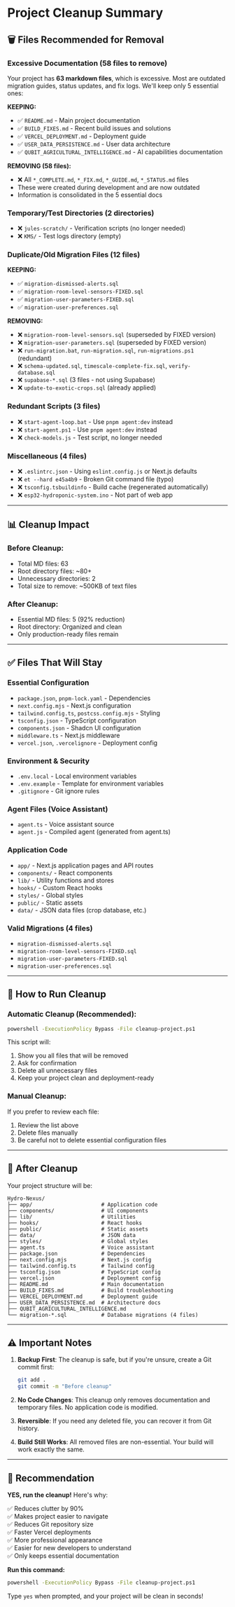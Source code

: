 # Project Cleanup Summary

## 🗑️ Files Recommended for Removal

### Excessive Documentation (58 files to remove)
Your project has **63 markdown files**, which is excessive. Most are outdated migration guides, status updates, and fix logs. We'll keep only 5 essential ones:

**KEEPING:**
- ✅ `README.md` - Main project documentation
- ✅ `BUILD_FIXES.md` - Recent build issues and solutions
- ✅ `VERCEL_DEPLOYMENT.md` - Deployment guide
- ✅ `USER_DATA_PERSISTENCE.md` - User data architecture
- ✅ `QUBIT_AGRICULTURAL_INTELLIGENCE.md` - AI capabilities documentation

**REMOVING (58 files):**
- ❌ All `*_COMPLETE.md`, `*_FIX.md`, `*_GUIDE.md`, `*_STATUS.md` files
- These were created during development and are now outdated
- Information is consolidated in the 5 essential docs

### Temporary/Test Directories (2 directories)
- ❌ `jules-scratch/` - Verification scripts (no longer needed)
- ❌ `KMS/` - Test logs directory (empty)

### Duplicate/Old Migration Files (12 files)
**KEEPING:**
- ✅ `migration-dismissed-alerts.sql`
- ✅ `migration-room-level-sensors-FIXED.sql`
- ✅ `migration-user-parameters-FIXED.sql`
- ✅ `migration-user-preferences.sql`

**REMOVING:**
- ❌ `migration-room-level-sensors.sql` (superseded by FIXED version)
- ❌ `migration-user-parameters.sql` (superseded by FIXED version)
- ❌ `run-migration.bat`, `run-migration.sql`, `run-migrations.ps1` (redundant)
- ❌ `schema-updated.sql`, `timescale-complete-fix.sql`, `verify-database.sql`
- ❌ `supabase-*.sql` (3 files - not using Supabase)
- ❌ `update-to-exotic-crops.sql` (already applied)

### Redundant Scripts (3 files)
- ❌ `start-agent-loop.bat` - Use `pnpm agent:dev` instead
- ❌ `start-agent.ps1` - Use `pnpm agent:dev` instead
- ❌ `check-models.js` - Test script, no longer needed

### Miscellaneous (4 files)
- ❌ `.eslintrc.json` - Using `eslint.config.js` or Next.js defaults
- ❌ `et --hard e45a4b9` - Broken Git command file (typo)
- ❌ `tsconfig.tsbuildinfo` - Build cache (regenerated automatically)
- ❌ `esp32-hydroponic-system.ino` - Not part of web app

---

## 📊 Cleanup Impact

### Before Cleanup:
- Total MD files: 63
- Root directory files: ~80+
- Unnecessary directories: 2
- Total size to remove: ~500KB of text files

### After Cleanup:
- Essential MD files: 5 (92% reduction)
- Root directory: Organized and clean
- Only production-ready files remain

---

## ✅ Files That Will Stay

### Essential Configuration
- `package.json`, `pnpm-lock.yaml` - Dependencies
- `next.config.mjs` - Next.js configuration
- `tailwind.config.ts`, `postcss.config.mjs` - Styling
- `tsconfig.json` - TypeScript configuration
- `components.json` - Shadcn UI configuration
- `middleware.ts` - Next.js middleware
- `vercel.json`, `.vercelignore` - Deployment config

### Environment & Security
- `.env.local` - Local environment variables
- `.env.example` - Template for environment variables
- `.gitignore` - Git ignore rules

### Agent Files (Voice Assistant)
- `agent.ts` - Voice assistant source
- `agent.js` - Compiled agent (generated from agent.ts)

### Application Code
- `app/` - Next.js application pages and API routes
- `components/` - React components
- `lib/` - Utility functions and stores
- `hooks/` - Custom React hooks
- `styles/` - Global styles
- `public/` - Static assets
- `data/` - JSON data files (crop database, etc.)

### Valid Migrations (4 files)
- `migration-dismissed-alerts.sql`
- `migration-room-level-sensors-FIXED.sql`
- `migration-user-parameters-FIXED.sql`
- `migration-user-preferences.sql`

---

## 🚀 How to Run Cleanup

### Automatic Cleanup (Recommended):
```bash
powershell -ExecutionPolicy Bypass -File cleanup-project.ps1
```

This script will:
1. Show you all files that will be removed
2. Ask for confirmation
3. Delete all unnecessary files
4. Keep your project clean and deployment-ready

### Manual Cleanup:
If you prefer to review each file:
1. Review the list above
2. Delete files manually
3. Be careful not to delete essential configuration files

---

## 📝 After Cleanup

Your project structure will be:
```
Hydro-Nexus/
├── app/                      # Application code
├── components/               # UI components
├── lib/                      # Utilities
├── hooks/                    # React hooks
├── public/                   # Static assets
├── data/                     # JSON data
├── styles/                   # Global styles
├── agent.ts                  # Voice assistant
├── package.json              # Dependencies
├── next.config.mjs           # Next.js config
├── tailwind.config.ts        # Tailwind config
├── tsconfig.json             # TypeScript config
├── vercel.json               # Deployment config
├── README.md                 # Main documentation
├── BUILD_FIXES.md            # Build troubleshooting
├── VERCEL_DEPLOYMENT.md      # Deployment guide
├── USER_DATA_PERSISTENCE.md  # Architecture docs
├── QUBIT_AGRICULTURAL_INTELLIGENCE.md
└── migration-*.sql           # Database migrations (4 files)
```

---

## ⚠️ Important Notes

1. **Backup First**: The cleanup is safe, but if you're unsure, create a Git commit first:
   ```bash
   git add .
   git commit -m "Before cleanup"
   ```

2. **No Code Changes**: This cleanup only removes documentation and temporary files. No application code is modified.

3. **Reversible**: If you need any deleted file, you can recover it from Git history.

4. **Build Still Works**: All removed files are non-essential. Your build will work exactly the same.

---

## 🎯 Recommendation

**YES, run the cleanup!** Here's why:

✅ Reduces clutter by 90%  
✅ Makes project easier to navigate  
✅ Reduces Git repository size  
✅ Faster Vercel deployments  
✅ More professional appearance  
✅ Easier for new developers to understand  
✅ Only keeps essential documentation  

**Run this command:**
```bash
powershell -ExecutionPolicy Bypass -File cleanup-project.ps1
```

Type `yes` when prompted, and your project will be clean in seconds!
